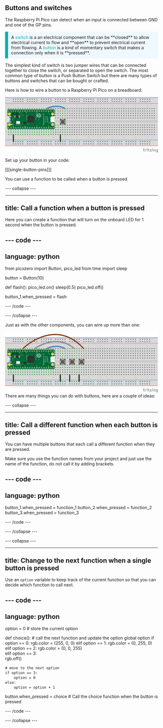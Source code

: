 ## Buttons and switches

The Raspberry Pi Pico can detect when an input is connected between GND and one of the GP pins.

<p style='border-left: solid; border-width:10px; border-color: #0faeb0; background-color: aliceblue; padding: 10px;'>
A <span style="color: #0faeb0">switch</span> is a an electrical component that can be **closed** to allow electrical current to flow and **open** to prevent electrical current from flowing. A <span style="color: #0faeb0">button</span> is a kind of momentary switch that makes a connection only when it is **pressed**. 
</p> 

The simplest kind of switch is two jumper wires that can be connected together to close the switch, or separated to open the switch. The most common type of button is a Push Button Switch but there are many types of buttons and switches that can be bought or crafted.

Here is how to wire a button to a Raspberry Pi Pico on a breadboard:


![Single button connected to a Pico on pin 18 using a breadboard](images/pico_button_bb.png)

Set up your button  in your code:

[[[single-button-pins]]]

You can use a function to be called when a button is pressed.


--- collapse ---

---
title: Call a function when a button is pressed
---

Here you can create a function that will turn on the onboard LED for 1 second when the button is pressed.

--- code ---
---
language: python
---
from picozero import Button, pico_led
from time import sleep

button = Button(10)

def flash():
    pico_led.on()
    sleep(0.5)
    pico_led.off()

button_1.when_pressed = flash


--- /code ---

--- /collapse ---

Just as with the other components, you can wire up more than one:

![Two buttons connected to a Pico on pin 18 using a breadboard](images/pico_buttons_bb.png)
There are many things you can do with buttons, here are a couple of ideas:

--- collapse ---

---
title: Call a different function when each button is pressed
---

You can have multiple buttons that each call a different function when they are pressed. 

Make sure you use the function names from your project and just use the name of the function, do not call it by adding brackets.

--- code ---
---
language: python
---

button_1.when_pressed = function_1
button_2.when_pressed = function_2
button_3.when_pressed = function_3

--- /code ---

--- /collapse ---

--- collapse ---

---
title: Change to the next function when a single button is pressed
---

Use an `option` variable to keep track of the current function so that you can decide which function to call next. 

--- code ---
---
language: python
---
option = 0 # store the current option

def choice(): # call the next function and update the option
    global option
    if option == 0:
        rgb.color = (255, 0, 0) 
    elif option == 1:
        rgb.color = (0, 255, 0)     
    elif option == 2:
        rgb.color = (0, 0, 255)   
    elif option == 3:    
        rgb.off()
    
    # move to the next option
    if option == 3:
        option = 0
    else:
        option = option + 1
    
button.when_pressed = choice # Call the choice function when the button is pressed

--- /code ---

--- /collapse ---

